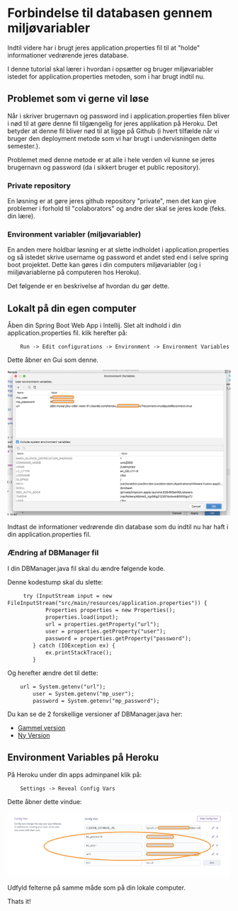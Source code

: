 <!-- JS use if these pages are used as githubpages. can be deleted if used elsewhere -->
<script src="https://code.jquery.com/jquery-3.2.1.min.js"></script>
<script src="../script.js"></script> 

# Forbindelse til databasen gennem miljøvariabler
Indtil videre har i brugt jeres application.properties fil til at "holde" informationer vedrørende jeres database.

I denne tutorial skal lærer i hvordan i opsætter og bruger miljøvariabler istedet for application.properties metoden, som i har brugt indtil nu. 

## Problemet som vi gerne vil løse 
Når i skriver brugernavn og password ind i application.properties filen bliver i nød til at gøre denne fil tilgængelig for jeres applikation på Heroku. Det betyder at denne fil bliver nød til at ligge på Github (i hvert tilfælde når vi bruger den deployment metode som vi har brugt i undervisningen dette semester.).    

Problemet med denne metode er at alle i hele verden vil kunne se jeres brugernavn og password (da i sikkert bruger et public repository).    

### Private repository
En løsning er at gøre jeres github repository "private", men det kan give problemer i forhold til "colaborators" og andre der skal se jeres kode (feks. din lære).     

### Environment variabler (miljøvariabler)
En anden mere holdbar løsning er at slette indholdet i application.properties og så istedet skrive username og password et andet sted end i selve spring boot projektet. Dette kan gøres i din computers miljøvariabler (og i miiljøvariablerne på computeren hos Heroku).

Det følgende er en beskrivelse af hvordan du gør dette. 

## Lokalt på din egen computer

Åben din Spring Boot Web App i Intellij. Slet alt indhold i din application.properties fil. klik herefter på:

````
	Run -> Edit configurations -> Environment -> Environment Variables
```` 
Dette åbner en Gui som denne.    

![](../img/env_1.png)

Indtast de informationer vedrørende din database som du indtil nu har haft i din application.properties fil.     

### Ændring af DBManager fil
I din DBManager.java fil skal du ændre følgende kode.

Denne kodestump skal du slette:

````
	 try (InputStream input = new FileInputStream("src/main/resources/application.properties")) {
            Properties properties = new Properties();
            properties.load(input);
            url = properties.getProperty("url");
            user = properties.getProperty("user");
            password = properties.getProperty("password");
        } catch (IOException ex) {
            ex.printStackTrace();
        }
````

Og herefter ændre det til dette:    


````
	url = System.getenv("url"); 
        user = System.getenv("mp_user"); 
        password = System.getenv("mp_password"); 

````

Du kan se de 2 forskellige versioner af DBManager.java her:

* [Gammel version](https://github.com/techkea/movie-project/blob/appplication_propeties_version/src/main/java/dk/clbo/repository/dbconnect/DBManager.java)
* [Ny Version](https://github.com/techkea/movie-project/blob/master/src/main/java/dk/clbo/repository/dbconnect/DBManager.java)


## Environment Variables på Heroku

På Heroku under din apps adminpanel klik på:

````
	Settings -> Reveal Config Vars
````
Dette åbner dette vindue:

![](../img/herokuconfigvars.png)

Udfyld felterne på samme måde som på din lokale computer.

Thats it!


